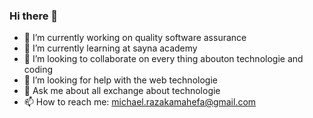 ### Hi there 👋

- 🔭 I’m currently working on quality software assurance
- 🌱 I’m currently learning at sayna academy
- 👯 I’m looking to collaborate on every thing abouton technologie and coding
- 🤔 I’m looking for help with the web technologie
- 💬 Ask me about all exchange about technologie
- 📫 How to reach me: michael.razakamahefa@gmail.com
